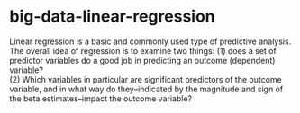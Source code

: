 # big-data-linear-regression
Linear regression is a basic and commonly used type of predictive analysis. 
The overall idea of regression is to examine two things: 
(1) does a set of predictor variables do a good job in predicting an outcome (dependent) variable?  
(2) Which variables in particular are significant predictors of the outcome variable, and in what way do they–indicated by the magnitude and sign of the beta estimates–impact the outcome variable? 
